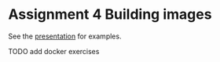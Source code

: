 # Assignment 4 Building images

See the [presentation](https://toefel18.github.io/location-workshop-presentation/) for examples.

TODO add docker exercises